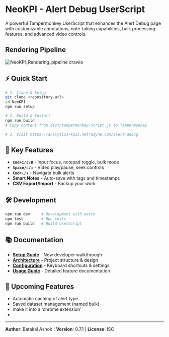 # NeoKPI - Alert Debug UserScript

A powerful Tampermonkey UserScript that enhances the Alert Debug page with custumizable annotations, note-taking capabilities, bulk processing features, and advanced video controls.

## Rendering Pipeline
![NeoKPI_Rendering_pipeline drawio](https://github.com/user-attachments/assets/52880ee5-7f77-45c1-aa11-63b0ae666d1c)

## ⚡ Quick Start

```bash
# 1. Clone & Setup
git clone <repository-url>
cd NeoKPI
npm run setup

# 2. Build & Install
npm run build
# Copy content from dist/tampermonkey-script.js to Tampermonkey

# 3. Visit https://analytics-kpis.netradyne.com/alert-debug
```

## 🎯 Key Features

- **`Cmd+I/J/B`** - Input focus, notepad toggle, bulk mode
- **`Space/←/→`** - Video play/pause, seek controls  
- **`Cmd+↓/↑`** - Navigate bulk alerts
- **Smart Notes** - Auto-save with tags and timestamps
- **CSV Export/Import** - Backup your work
## 🛠 Development

```bash
npm run dev     # Development with watch
npm test        # Run tests  
npm run build   # Build UserScript
```

## 📚 Documentation

- **[Setup Guide](docs/ONBOARDING.md)** - New developer walkthrough
- **[Architecture](docs/ARCHITECTURE.md)** - Project structure & design
- **[Configuration](docs/CONFIGURATION.md)** - Keyboard shortcuts & settings
- **[Usage Guide](docs/USAGE.md)** - Detailed feature documentation
## 🚀 Upcoming Features

- Automatic caching of alert type
- Saved dataset management (named bulk)
- make it into a 'chrome extension'
- 


---

**Author**: Batakal Ashok | **Version**: 0.7.1 | **License**: ISC
